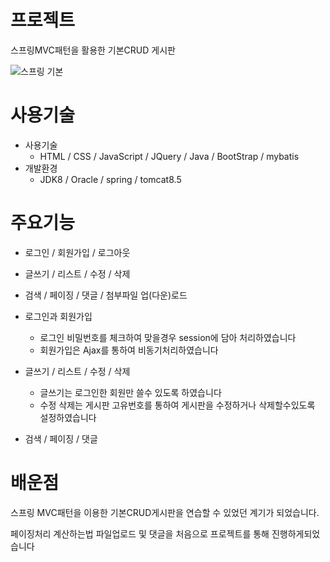 # 프로젝트

스프링MVC패턴을 활용한 기본CRUD 게시판


![스프링 기본](https://user-images.githubusercontent.com/44168355/93878240-b40ac780-fd14-11ea-83a7-1646b1706af7.png)





# 사용기술

* 사용기술
  * HTML / CSS / JavaScript / JQuery / Java / BootStrap / mybatis
* 개발환경
  * JDK8 / Oracle / spring / tomcat8.5 

# 주요기능

* 로그인 / 회원가입 / 로그아웃
* 글쓰기 / 리스트 / 수정 / 삭제
* 검색 / 페이징 / 댓글 / 첨부파일 업(다운)로드

* 로그인과 회원가입
  * 로그인 비밀번호를 체크하여 맞을경우 session에 담아 처리하였습니다 
  * 회원가입은 Ajax를 통하여 비동기처리하였습니다

* 글쓰기 / 리스트 / 수정 / 삭제
  * 글쓰기는 로그인한 회원만 쓸수 있도록 하였습니다
  * 수정 삭제는 게시판 고유번호를 통하여 게시판을 수정하거나 삭제할수있도록 설정하였습니다

* 검색 / 페이징 / 댓글


# 배운점

스프링 MVC패턴을 이용한 기본CRUD게시판을 연습할 수 있었던 계기가 되었습니다.

페이징처리 계산하는법 파일업로드 및 댓글을 처음으로 프로젝트를 통해 진행하게되었습니다





